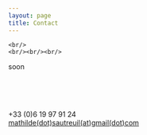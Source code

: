 ```yaml
---
layout: page
title: Contact
---
```


<!---<div class="text-center">  <h3>  Contact</h3>  </div>--->

<div class="text-left">

    <br/>
    <br/><br/><br/>
soon<br>
  <br/>

  <br/>
  <br/>


  <span class = 'glyphicon glyphicon-phone'></span> +33 (0)6 19 97 91 24  <br/>
  <span class = 'glyphicon glyphicon-envelope'></span><a href = 'mailto:mathilde.sautreuil@gmail.com'> mathilde(dot)sautreuil(at)gmail(dot)com</a>
    <br/>  <br/>
      <br/>
        <br/>
	
</div>







